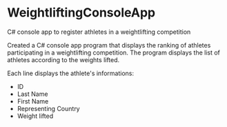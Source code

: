 # WeightliftingConsoleApp
C# console app to register athletes in a weightlifting competition

Created a C# console app program that displays the ranking of athletes participating in a weightlifting competition. 
The program displays the list of athletes according to the weights lifted. 

Each line displays the athlete's informations:
- ID
- Last Name
- First Name
- Representing Country
- Weight lifted
